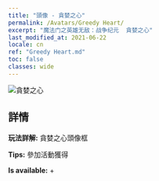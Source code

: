 ```yaml
---
title: "頭像 - 貪婪之心"
permalink: /Avatars/Greedy Heart/
excerpt: "魔法门之英雄无敌：战争纪元  貪婪之心"
last_modified_at: 2021-06-22
locale: cn
ref: "Greedy Heart.md"
toc: false
classes: wide
---
```

 ![貪婪之心](/images/a/avatarFrame_75.png)

## 詳情

 **玩法詳解:** 貪婪之心頭像框 

 **Tips:** 參加活動獲得 

 **Is available:**  + 

